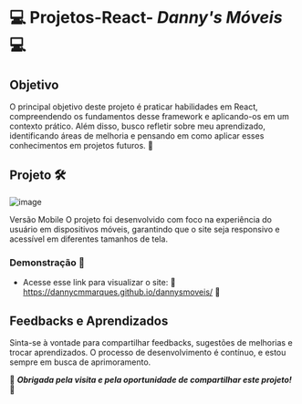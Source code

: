 
# 💻 Projetos-React- ***Danny's Móveis***💻


 ## Objetivo

O principal objetivo deste projeto é praticar habilidades em React, compreendendo os fundamentos desse framework e aplicando-os em um contexto prático. Além disso, busco refletir sobre meu aprendizado, identificando áreas de melhoria e pensando em como aplicar esses conhecimentos em projetos futuros. 🎯



## Projeto 🛠️
![image](https://github.com/DannyCMMarques/dannysmoveis/assets/147952313/4f2bd3eb-930a-47e9-8d20-6d9b9ea115c7)

Versão Mobile
O projeto foi desenvolvido com foco na experiência do usuário em dispositivos móveis, garantindo que o site seja responsivo e acessível em diferentes tamanhos de tela.
 

  ### Demonstração 📱
* Acesse esse link para visualizar o site:
🌠 https://dannycmmarques.github.io/dannysmoveis/ 🌠

## Feedbacks e Aprendizados
Sinta-se à vontade para compartilhar feedbacks, sugestões de melhorias e trocar aprendizados. O processo de desenvolvimento é contínuo, e estou sempre em busca de aprimoramento.

🤍 ***Obrigada pela visita e pela oportunidade de compartilhar este projeto!*** 🤍


